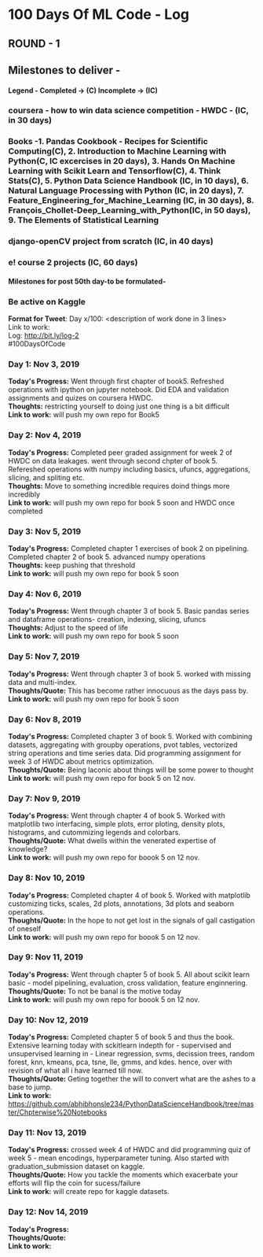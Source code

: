 # 100 Days Of ML Code - Log

## ROUND - 1

## Milestones to deliver - 
#### Legend - Completed -> (C) Incomplete -> (IC)
### coursera - how to win data science competition - HWDC -  (IC, in 30 days) 
### Books -1. Pandas Cookbook - Recipes for Scientific Computing(C), 2. Introduction to Machine Learning with Python(C, IC excercises in 20 days), 3. Hands On Machine Learning with Scikit Learn and Tensorflow(C), 4. Think Stats(C),  5. Python Data Science Handbook (IC, in 10 days), 6. Natural Language Processing with Python (IC, in 20 days), 7. Feature_Engineering_for_Machine_Learning (IC, in 30 days), 8. François_Chollet-Deep_Learning_with_Python(IC, in 50 days), 9. The Elements of Statistical Learning 
### django-openCV project from scratch (IC, in 40 days)
### e! course 2 projects (IC, 60 days)
#### Milestones for post 50th day-to be formulated-
### Be active on Kaggle

**Format for Tweet**:
Day x/100: <description of work done in 3 lines><br>
Link to work: <if required><br>
Log: http://bit.ly/log-2<br>
#100DaysOfCode
  
### Day 1: Nov 3, 2019 
**Today's Progress:** Went through first chapter of book5. Refreshed operations with ipython on jupyter notebook. Did EDA and validation assignments and quizes on coursera HWDC.<br>
**Thoughts:** restricting yourself to doing just one thing is a bit difficult<br>
**Link to work:** will push my own repo for Book5

### Day 2: Nov 4, 2019 
**Today's Progress:** Completed peer graded assignment for week 2 of HWDC on data leakages. went through second chpter of book 5. Refereshed operations with numpy including basics, ufuncs, aggregations, slicing, and spliting etc.<br>
**Thoughts:** Move to something incredible requires doind things more incredibly<br>
**Link to work:** will push my own repo for book 5 soon and HWDC once completed

### Day 3: Nov 5, 2019 
**Today's Progress:** Completed chapter 1 exercises of book 2 on pipelining. Completed chapter 2 of book 5. advanced numpy operations<br>
**Thoughts:** keep pushing that threshold<br>
**Link to work:** will push my own repo for book 5 soon

### Day 4: Nov 6, 2019 
**Today's Progress:** Went through chapter 3 of book 5. Basic pandas series and dataframe operations- creation, indexing, slicing, ufuncs<br>
**Thoughts:** Adjust to the speed of life<br>
**Link to work:** will push my own repo for book 5 soon

### Day 5: Nov 7, 2019 
**Today's Progress:** Went through chapter 3 of book 5. worked with missing data and multi-index.<br>
**Thoughts/Quote:** This has become rather innocuous as the days pass by.<br>
**Link to work:** will push my own repo for book 5 soon

### Day 6: Nov 8, 2019 
**Today's Progress:** Completed chapter 3 of book 5. Worked with combining datasets, aggregating with groupby operations, pvot tables, vectorized string operations and time series data. Did programming assignment for week 3 of HWDC about metrics optimization. <br>
**Thoughts/Quote:** Being laconic about things will be some power to thought<br>
**Link to work:** will push my own repo for book 5 on 12 nov.

### Day 7: Nov 9, 2019 
**Today's Progress:** Went through chapter 4 of book 5. Worked with matplotlib two interfacing, simple plots, error ploting, density plots, histograms, and cutommizing legends and colorbars.<br>
**Thoughts/Quote:** What dwells within the venerated expertise of knowledge?<br>
**Link to work:** will push my own repo for boook 5 on 12 nov.

### Day 8: Nov 10, 2019 
**Today's Progress:** Completed chapter 4 of book 5. Worked with matplotlib customizing ticks, scales, 2d plots, annotations, 3d plots and seaborn operations.<br>
**Thoughts/Quote:** In the hope to not get lost in the signals of gall castigation of oneself<br>
**Link to work:** will push my own repo for boook 5 on 12 nov.

### Day 9: Nov 11, 2019 
**Today's Progress:** Went through chapter 5 of book 5. All about scikit learn basic - model pipelining, evaluation, cross validation, feature enginnering.<br>
**Thoughts/Quote:** To not be banal is the motive today<br>
**Link to work:** will push my own repo for boook 5 on 12 nov.

### Day 10: Nov 12, 2019 
**Today's Progress:** Completed chapter 5 of book 5 and thus the book. Extensive learning today with sckitlearn indepth for  - supervised and unsupervised learning in - Linear regression, svms, decission trees, random forest, knn, kmeans, pca, tsne, lle, gmms, and kdes. hence, over with revision of what all i have learned till now.<br>
**Thoughts/Quote:** Geting together the will to convert what are the ashes to a base to jump.<br>
**Link to work:** https://github.com/abhibhonsle234/PythonDataScienceHandbook/tree/master/Chpterwise%20Notebooks

### Day 11: Nov 13, 2019 
**Today's Progress:** crossed week 4 of HWDC and did programming quiz of week 5 - mean encodings, hyperparameter tuning. Also started with graduation_submission dataset on kaggle.<br>
**Thoughts/Quote:** How you tackle the moments which exacerbate your efforts will flip the coin for sucess/failure<br>
**Link to work:** will create repo for kaggle datasets.

### Day 12: Nov 14, 2019 
**Today's Progress:** <br>
**Thoughts/Quote:** <br>
**Link to work:**

